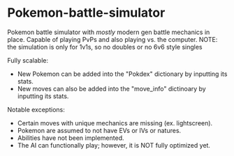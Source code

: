 # Pokemon-battle-simulator

Pokemon battle simulator with *mostly* modern gen battle mechanics in place. Capable of playing PvPs and also playing vs. the computer.
NOTE: the simulation is only for 1v1s, so no doubles or no 6v6 style singles

Fully scalable: 
  - New Pokemon can be added into the "Pokdex" dictionary by inputting its stats.
  - New moves can also be added into the "move_info" dictinoary by inputting its stats.
 
 Notable exceptions:
  - Certain moves with unique mechanics are missing (ex. lightscreen).
  - Pokemon are assumed to not have EVs or IVs or natures.
  - Abilities have not been implemented.
  - The AI can functionally play; however, it is NOT fully optimized yet.
  

